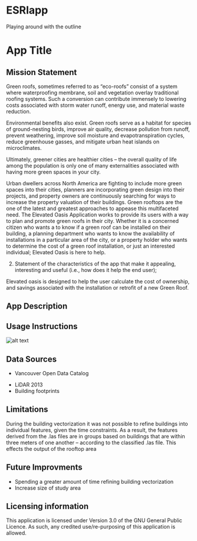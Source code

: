 # ESRIapp
Playing around with the outline
# App Title

## Mission Statement

Green roofs, sometimes referred to as “eco-roofs” consist of a system where waterproofing membrane, soil and vegetation overlay traditional roofing systems. Such a conversion can contribute immensely to lowering costs associated with storm water runoff, energy use, and material waste reduction. 

Environmental benefits also exist. Green roofs serve as a habitat for species of ground-nesting birds, improve air quality, decrease pollution from runoff, prevent weathering, improve soil moisture and evapotranspiration cycles, reduce greenhouse gasses, and mitigate urban heat islands on microclimates. 

Ultimately, greener cities are healthier cities – the overall quality of life among the population is only one of many externalities associated with having more green spaces in your city.

Urban dwellers across North America are fighting to include more green spaces into their cities, planners are incorporating green design into their projects, and property owners are continuously searching for ways to increase the property valuation of their buildings. Green rooftops are the one of the latest and greatest approaches to appease this multifaceted need. The Elevated Oasis Application works to provide its users with a way to plan and promote green roofs in their city. Whether it is a concerned citizen who wants a to know if a green roof can be installed on their building, a planning department who wants to know the availability of installations in a particular area of the city, or a property holder who wants to determine the cost of a green roof installation, or just an interested individual; Elevated Oasis is here to help.  


2. Statement of the characteristics of the app that make it appealing, interesting and useful (i.e., how does it help the end user);

Elevated oasis is designed to help the user calculate the cost of ownership, and savings associated with the installation or retrofit of a new Green Roof.  

## App Description
## Usage Instructions

![alt text](https://lh4.googleusercontent.com/VcGrncmokM_2CMKzjcv_Sr3UtfugfVwNyzPUL9u0CD5ofbriZfqEQj5Lc0SbmrCA2S_z0ZkzLSGqNw=w1600-h720)


## Data Sources
* Vancouver Open Data Catalog
- LiDAR 2013
- Building footprints

## Limitations
During the building vectorization it was not possible to refine buildings into individual features, given the time constraints. As a result, the features derived from the .las files are in groups based on buildings that are within three meters of one another – according to the classified .las file. This effects the output of the rooftop area

## Future Improvments
* Spending a greater amount of time refining building vectorization
* Increase size of study area


## Licensing information 
This application is licensed under Version 3.0 of the GNU General Public Licence.  As such, any credited use/re-purposing of this application is allowed.


